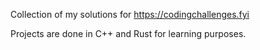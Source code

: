 Collection of my solutions for https://codingchallenges.fyi<br>

Projects are done in C++ and Rust for learning purposes.
